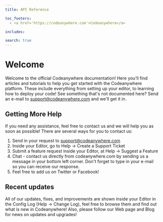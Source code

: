 ```yaml
---
title: API Reference

toc_footers:
  - <a href='https://codeanywhere.com'>Codeanywhere</a>

includes:

search: true
---
```


# Welcome
Welcome to the official Codeanywhere documentation! Here you'll find articles and tutorials to help you get started with the Codeanywhere platform. These include everything from setting up your editor, to learning how to deploy your code! See something that's not documented here? Send an e-mail to support@codeanywhere.com and we'll get it in.

## Getting More Help
If you need any assistance, feel free to contact us and we will help you as soon as possible! There are several ways for you to contact us:

1. Send in your request to support@codeanywhere.com
2. Inside your Editor, go to Help -> Create a Support Ticket
3. Submit a feature request inside your Editor, at Help -> Suggest a Feature
4. Chat - contact us directly from codeanywhere.com by sending us a message in your bottom left corner. Don't forget to type in your e-mail so you can receive our response. 
5. Feel free to add us on Twitter or Facebook!

## Recent updates
All of our updates, fixes, and improvements are shown inside your Editor in the Config Log (Help -> Change Log), feel free to browse them and find out what is new in Codeanywhere! Also, please follow our Web page and Blog for news on updates and upgrades!


